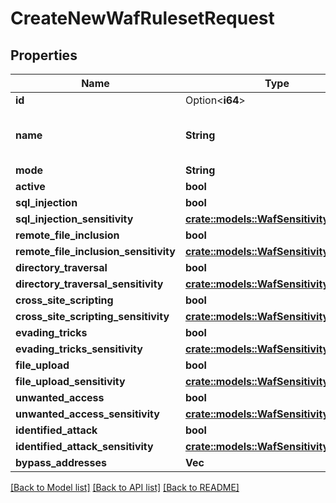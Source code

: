 # CreateNewWafRulesetRequest

## Properties

Name | Type | Description | Notes
------------ | ------------- | ------------- | -------------
**id** | Option<**i64**> |  | [optional]
**name** | **String** | Identification name for WAF Rule Set. | 
**mode** | **String** |  | 
**active** | **bool** |  | 
**sql_injection** | **bool** |  | 
**sql_injection_sensitivity** | [**crate::models::WafSensitivityChoices**](WAFSensitivityChoices.md) |  | 
**remote_file_inclusion** | **bool** |  | 
**remote_file_inclusion_sensitivity** | [**crate::models::WafSensitivityChoices**](WAFSensitivityChoices.md) |  | 
**directory_traversal** | **bool** |  | 
**directory_traversal_sensitivity** | [**crate::models::WafSensitivityChoices**](WAFSensitivityChoices.md) |  | 
**cross_site_scripting** | **bool** |  | 
**cross_site_scripting_sensitivity** | [**crate::models::WafSensitivityChoices**](WAFSensitivityChoices.md) |  | 
**evading_tricks** | **bool** |  | 
**evading_tricks_sensitivity** | [**crate::models::WafSensitivityChoices**](WAFSensitivityChoices.md) |  | 
**file_upload** | **bool** |  | 
**file_upload_sensitivity** | [**crate::models::WafSensitivityChoices**](WAFSensitivityChoices.md) |  | 
**unwanted_access** | **bool** |  | 
**unwanted_access_sensitivity** | [**crate::models::WafSensitivityChoices**](WAFSensitivityChoices.md) |  | 
**identified_attack** | **bool** |  | 
**identified_attack_sensitivity** | [**crate::models::WafSensitivityChoices**](WAFSensitivityChoices.md) |  | 
**bypass_addresses** | **Vec<String>** |  | 

[[Back to Model list]](../README.md#documentation-for-models) [[Back to API list]](../README.md#documentation-for-api-endpoints) [[Back to README]](../README.md)


